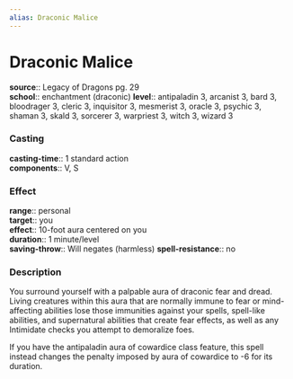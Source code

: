 ```yaml
---
alias: Draconic Malice
---
```


# Draconic Malice 

**source**:: Legacy of Dragons pg. 29  
**school**:: enchantment (draconic)
**level**:: antipaladin 3, arcanist 3, bard 3, bloodrager 3, cleric 3, inquisitor 3, mesmerist 3, oracle 3, psychic 3, shaman 3, skald 3, sorcerer 3, warpriest 3, witch 3, wizard 3

### Casting 

**casting-time**:: 1 standard action  
**components**:: V, S

### Effect 

**range**:: personal  
**target**:: you  
**effect**:: 10-foot aura centered on you  
**duration**:: 1 minute/level  
**saving-throw**:: Will negates (harmless)
**spell-resistance**:: no

### Description 

You surround yourself with a palpable aura of draconic fear and dread. Living creatures within this aura that are normally immune to fear or mind-affecting abilities lose those immunities against your spells, spell-like abilities, and supernatural abilities that create fear effects, as well as any Intimidate checks you attempt to demoralize foes.  
  
If you have the antipaladin aura of cowardice class feature, this spell instead changes the penalty imposed by aura of cowardice to -6 for its duration.
